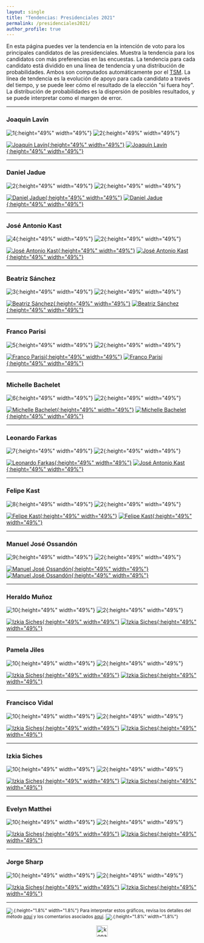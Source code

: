 ```yaml
---
layout: single
title: "Tendencias: Presidenciales 2021"
permalink: /presidenciales2021/
author_profile: true
---
```


En esta página puedes ver la tendencia en la intención de voto para los principales candidatos de las presidenciales. Muestra la tendencia para los candidatos con más preferencias en las encuestas. La tendencia para cada candidato está dividido en una línea de tendencia y una distribución de probabilidades. Ambos son computados automáticamente por el [TSM](https://tresquintos.cl/tsm/). La línea de tendencia es la evolución de apoyo para cada candidato a través del tiempo, y se puede leer cómo el resultado de la elección "si fuera hoy". La distribución de probabilidades es la dispersión de posibles resultados, y se puede interpretar como el margen de error.

---

### Joaquín Lavín

![1](/images/tsm/card_2021_Joaquín%20Lavín.png){:height="49%" width="49%"} ![2](/images/tsm/comparison_2021_Joaquín%20Lavín.png){:height="49%" width="49%"}

[![Joaquín Lavín](/images/tsm/ts_2021_Joaquín%20Lavín.png){:height="49%" width="49%"}](https://tresquintos.cl/images/tsm/ts_2021_Joaquín%20Lavín.png) [![Joaquín Lavín](/images/tsm/kd_2021_Joaquín%20Lavín.png){:height="49%" width="49%"}](https://tresquintos.cl/images/tsm/kd_2021_Joaquín%20Lavín.png)

---
### Daniel Jadue

![2](/images/tsm/card_2021_Daniel%20Jadue.png){:height="49%" width="49%"} ![2](/images/tsm/comparison_2021_Daniel%20Jadue.png){:height="49%" width="49%"}

[![Daniel Jadue](/images/tsm/ts_2021_Daniel%20Jadue.png){:height="49%" width="49%"}](https://tresquintos.cl/images/tsm/ts_2021_Daniel%20Jadue.png) [![Daniel Jadue](/images/tsm/kd_2021_Daniel%20Jadue.png){:height="49%" width="49%"}](https://tresquintos.cl/images/tsm/kd_2021_Daniel%20Jadue.png)


---
### José Antonio Kast

![4](/images/tsm/card_2021_José%20Antonio%20Kast.png){:height="49%" width="49%"} ![2](/images/tsm/comparison_2021_José%20Antonio%20Kast.png){:height="49%" width="49%"}

[![José Antonio Kast](/images/tsm/ts_2021_José%20Antonio%20Kast.png){:height="49%" width="49%"}](https://tresquintos.cl/images/tsm/ts_2021_José%20Antonio%20Kast.png) [![José Antonio Kast](/images/tsm/kd_2021_José%20Antonio%20Kast.png){:height="49%" width="49%"}](https://tresquintos.cl/tsm/images/kd_2021_José%20Antonio%20Kast.png)

---
### Beatriz Sánchez

![3](/images/tsm/card_2021_Beatriz%20Sánchez.png){:height="49%" width="49%"} ![2](/images/tsm/comparison_2021_Beatriz%20Sánchez.png){:height="49%" width="49%"}

[![Beatriz Sánchez](/images/tsm/ts_2021_Beatriz%20Sánchez.png){:height="49%" width="49%"}](https://tresquintos.cl/images/tsm/ts_2021_Beatriz%20Sánchez.png) [![Beatriz Sánchez](/images/tsm/kd_2021_Beatriz%20Sánchez.png){:height="49%" width="49%"}](https://tresquintos.cl/images/tsm/kd_2021_Beatriz%20Sánchez.png)

---
### Franco Parisi

![5](/images/tsm/card_2021_Franco%20Parisi.png){:height="49%" width="49%"} ![2](/images/tsm/comparison_2021_Franco%20Parisi.png){:height="49%" width="49%"}


[![Franco Parisi](/images/tsm/ts_2021_Franco%20Parisi.png){:height="49%" width="49%"}](https://tresquintos.cl/images/tsm/ts_2021_Franco%20Parisi.png) [![Franco Parisi](/images/tsm/kd_2021_Franco%20Parisi.png){:height="49%" width="49%"}](https://tresquintos.cl/tsm/images/kd_2021_Franco%20Parisi.png)

---
### Michelle Bachelet

![6](/images/tsm/card_2021_Michelle%20Bachelet.png){:height="49%" width="49%"} ![2](/images/tsm/comparison_2021_Michelle%20Bachelet.png){:height="49%" width="49%"}

[![Michelle Bachelet](/images/tsm/ts_2021_Michelle%20Bachelet.png){:height="49%" width="49%"}](https://tresquintos.cl/images/tsm/ts_2021_Michelle%20Bachelet.png) [![Michelle Bachelet](/images/tsm/kd_2021_Michelle%20Bachelet.png){:height="49%" width="49%"}](https://tresquintos.cl/images/tsm/kd_2021_Michelle%20Bachelet.png)

---
### Leonardo Farkas

![7](/images/tsm/card_2021_Leonardo%20Farkas.png){:height="49%" width="49%"} ![2](/images/tsm/comparison_2021_Leonardo%20Farkas.png){:height="49%" width="49%"}

[![Leonardo Farkas](/images/tsm/ts_2021_Leonardo%20Farkas.png){:height="49%" width="49%"}](https://tresquintos.cl/images/tsm/ts_2021_Leonardo%20Farkas.png) [![José Antonio Kast](/images/tsm/kd_2021_Leonardo%20Farkas.png){:height="49%" width="49%"}](https://tresquintos.cl/tsm/images/kd_2021_Leonardo%20Farkas.png)

---
### Felipe Kast

![8](/images/tsm/card_2021_Felipe%20Kast.png){:height="49%" width="49%"} ![2](/images/tsm/comparison_2021_Felipe%20Kast.png){:height="49%" width="49%"}

[![Felipe Kast](/images/tsm/ts_2021_Felipe%20Kast.png){:height="49%" width="49%"}](https://tresquintos.cl/images/tsm/ts_2021_Felipe%20Kast.png) [![Felipe Kast](/images/tsm/kd_2021_Felipe%20Kast.png){:height="49%" width="49%"}](https://tresquintos.cl/images/tsm/kd_2021_Felipe%20Kast.png)

---
### Manuel José Ossandón

![9](/images/tsm/card_2021_Manuel%20José%20Ossandón.png){:height="49%" width="49%"} ![2](/images/tsm/comparison_2021_Manuel%20José%20Ossandón.png){:height="49%" width="49%"}

[![Manuel José Ossandón](/images/tsm/ts_2021_Manuel%20José%20Ossandón.png){:height="49%" width="49%"}](https://tresquintos.cl/images/tsm/ts_2021_Manuel%20José%20Ossandón.png) [![Manuel José Ossandón](/images/tsm/kd_2021_Manuel%20José%20Ossandón.png){:height="49%" width="49%"}](https://tresquintos.cl/images/tsm/kd_2021_Manuel%20José%20Ossandón.png)

---
### Heraldo Muñoz

![10](/images/tsm/card_2021_Heraldo%20Muñoz.png){:height="49%" width="49%"} ![2](/images/tsm/comparison_2021_Heraldo%20Muñoz.png){:height="49%" width="49%"}

[![Izkia Siches](/images/tsm/ts_2021_Heraldo%20Muñoz.png){:height="49%" width="49%"}](https://tresquintos.cl/images/tsm/ts_2021_Heraldo%20Muñoz.png) [![Izkia Siches](/images/tsm/kd_2021_Heraldo%20Muñoz.png){:height="49%" width="49%"}](https://tresquintos.cl/images/tsm/kd_2021_Heraldo%20Muñoz.png)

---

### Pamela Jiles

![10](/images/tsm/card_2021_Pamela%20Jiles.png){:height="49%" width="49%"} ![2](/images/tsm/comparison_2021_Pamela%20Jiles.png){:height="49%" width="49%"}

[![Izkia Siches](/images/tsm/ts_2021_Pamela%20Jiles.png){:height="49%" width="49%"}](https://tresquintos.cl/images/tsm/ts_2021_Pamela%20Jiles.png) [![Izkia Siches](/images/tsm/kd_2021_Pamela%20Jiles.png){:height="49%" width="49%"}](https://tresquintos.cl/images/tsm/kd_2021_Pamela%20Jiles.png)

---
### Francisco Vidal

![10](/images/tsm/card_2021_Francisco%20Vidal.png){:height="49%" width="49%"} ![2](/images/tsm/comparison_2021_Francisco%20Vidal.png){:height="49%" width="49%"}

[![Izkia Siches](/images/tsm/ts_2021_Francisco%20Vidal.png){:height="49%" width="49%"}](https://tresquintos.cl/images/tsm/ts_2021_Francisco%20Vidal.png) [![Izkia Siches](/images/tsm/kd_2021_Francisco%20Vidal.png){:height="49%" width="49%"}](https://tresquintos.cl/images/tsm/kd_2021_Francisco%20Vidal.png)

---
### Izkia Siches

![10](/images/tsm/card_2021_Izkia%20Siches.png){:height="49%" width="49%"} ![2](/images/tsm/comparison_2021_Izkia%20Siches.png){:height="49%" width="49%"}

[![Izkia Siches](/images/tsm/ts_2021_Izkia%20Siches.png){:height="49%" width="49%"}](https://tresquintos.cl/images/tsm/ts_2021_Izkia%20Siches.png) [![Izkia Siches](/images/tsm/kd_2021_Izkia%20Siches.png){:height="49%" width="49%"}](https://tresquintos.cl/images/tsm/kd_2021_Izkia%20Siches.png)

---
### Evelyn Matthei

![10](/images/tsm/card_2021_Evelyn%20Matthei.png){:height="49%" width="49%"} ![2](/images/tsm/comparison_2021_Evelyn%20Matthei.png){:height="49%" width="49%"}

[![Izkia Siches](/images/tsm/ts_2021_Evelyn%20Matthei.png){:height="49%" width="49%"}](https://tresquintos.cl/images/tsm/ts_2021_Evelyn%20Matthei.png) [![Izkia Siches](/images/tsm/kd_2021_Evelyn%20Matthei.png){:height="49%" width="49%"}](https://tresquintos.cl/images/tsm/kd_2021_Evelyn%20Matthei.png)

---
### Jorge Sharp

![10](/images/tsm/card_2021_Jorge%20Sharp.png){:height="49%" width="49%"} ![2](/images/tsm/comparison_2021_Jorge%20Sharp.png){:height="49%" width="49%"}

[![Izkia Siches](/images/tsm/ts_2021_Jorge%20Sharp.png){:height="49%" width="49%"}](https://tresquintos.cl/images/tsm/ts_2021_Jorge%20Sharp.png) [![Izkia Siches](/images/tsm/kd_2021_Jorge%20Sharp.png){:height="49%" width="49%"}](https://tresquintos.cl/images/tsm/kd_2021_Jorge%20Sharp.png)


---


<sub>![.](/images/danger.png){:height="1.8%" width="1.8%"} Para interpretar estos gráficos, revisa los detalles del método [aquí](https://tresquintos.cl/tsm/) y los comentarios asociados [aquí](https://tresquintos.cl/posts/2020/03/caveat/). ![.](/images/danger.png){:height="1.8%" width="1.8%"} </sub>

<!-- NES -->
<style>
.aligncenter {
    text-align: center;
}
</style>
<p class="aligncenter">
    <img src="/images/nes.png" width="30" height="30" alt="konami" />
</p>
<script src="/js/topsecret.js"></script>


<!-- Favicon -->
<link rel="apple-touch-icon" sizes="180x180" href="/apple-touch-icon.png">
<link rel="icon" type="image/png" sizes="32x32" href="/favicon-32x32.png">
<link rel="icon" type="image/png" sizes="16x16" href="/favicon-16x16.png">
<link rel="manifest" href="/site.webmanifest">
<link rel="mask-icon" href="/safari-pinned-tab.svg" color="#5bbad5">
<meta name="msapplication-TileColor" content="#b91d47">
<meta name="theme-color" content="#ffffff">
